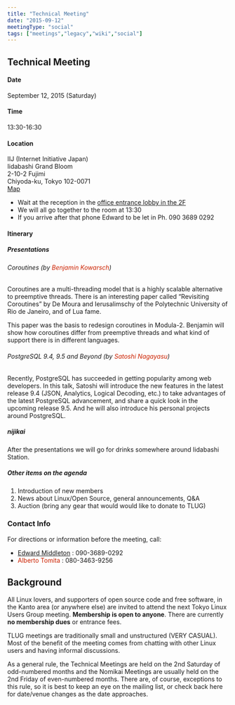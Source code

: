 ```yaml
---
title: "Technical Meeting"
date: "2015-09-12"
meetingType: "social"
tags: ["meetings","legacy","wiki","social"]
---
```


<h2 id="technical_meeting">Technical Meeting</h2>
<h4 id="date">Date</h4>
<p>September 12, 2015 (Saturday)</p>
<h4 id="time">Time</h4>
<p>13:30-16:30</p>
<h4 id="location">Location</h4>
<p>IIJ (Internet Initiative Japan)<br />
Iidabashi Grand Bloom<br />
2-10-2 Fujimi<br />
Chiyoda-ku, Tokyo 102-0071<br />
<a href="http://www.iij.ad.jp/en/company/about/map/head-office.html">Map</a></p>
<ul>
<li>Wait at the reception in the <a href="http://iidabashi-gb.jp/floor/index.html">office entrance lobby in the 2F</a></li>
<li>We will all go together to the room at 13:30</li>
<li>If you arrive after that phone Edward to be let in Ph. 090 3689 0292</li>
</ul>
<h4 id="itinerary">Itinerary</h4>
<h5 id="presentations">Presentations</h5>
<h6 id="coroutines_by_benjamin_kowarsch">Coroutines (by <font color="#CC2200">Benjamin Kowarsch</font>)</h6>
<p>Coroutines are a multi-threading model that is a highly scalable
alternative to preemptive threads. There is an interesting paper called
“Revisiting Coroutines” by De Moura and Ierusalimschy of the Polytechnic
University of Rio de Janeiro, and of Lua fame.</p>
<p>This paper was the basis to redesign coroutines in Modula-2.
Benjamin will show how coroutines differ from preemptive threads and
what kind of support there is in different languages.</p>
<h6 id="postgresql_9.4_9.5_and_beyond_by_satoshi_nagayasu">PostgreSQL 9.4, 9.5 and Beyond (by <font color="#CC2200">Satoshi Nagayasu</font>)</h6>
<p>Recently, PostgreSQL has succeeded in getting popularity among web
developers. In this talk, Satoshi will introduce the new features in
the latest release 9.4 (JSON, Analytics, Logical Decoding, etc.) to
take advantages of the latest PostgreSQL advancement, and share a
quick look in the upcoming release 9.5. And he will also introduce
his personal projects around PostgreSQL.</p>
<h5 id="nijikai">nijikai</h5>
<p>After the presentations we will go for drinks somewhere around Iidabashi Station.</p>
<h5 id="other_items_on_the_agenda">Other items on the agenda</h5>
<ol>
<li>Introduction of new members</li>
<li>News about Linux/Open Source, general announcements, Q&amp;A</li>
<li>Auction (bring any gear that would would like to donate to TLUG)</li>
</ol>
<h3 id="contact_info">Contact Info</h3>
<p>For directions or information before the meeting, call:</p>
<ul>
<li><a href="./Edward_Middleton">Edward Middleton</a> : 090-3689-0292</li>
<li><font color="#CC2200">Alberto Tomita</font> : 080-3463-9256</li>
</ul>

<h2 id="introduction">Background</h2>
<p>All Linux lovers, and supporters of open source code and free software, in the Kanto area (or anywhere else) are invited to attend the next Tokyo Linux Users Group meeting. <b>Membership is open to anyone</b>. There are currently <b>no membership dues</b> or entrance fees.</p>
<p>TLUG meetings are traditionally small and unstructured (VERY CASUAL). Most of the benefit of the meeting comes from chatting with other Linux users and having informal discussions.</p>
<p>As a general rule, the Technical Meetings are held on the 2nd Saturday of odd-numbered months and the Nomikai Meetings are usually held on the 2nd Friday of even-numbered months. There are, of course, exceptions to this rule, so it is best to keep an eye on the mailing list, or check back here for date/venue changes as the date approaches.</p>
